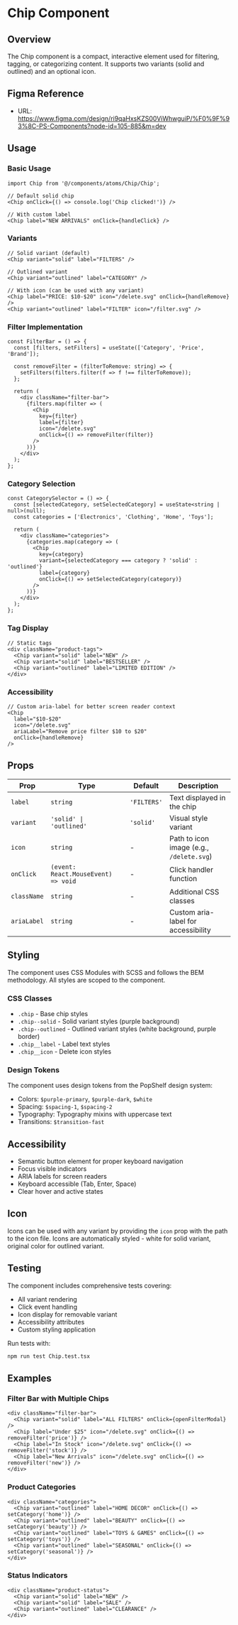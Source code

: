 # Chip Component

## Overview
The Chip component is a compact, interactive element used for filtering, tagging, or categorizing content. It supports two variants (solid and outlined) and an optional icon.

## Figma Reference
- URL: https://www.figma.com/design/ri9qaHxsKZS00ViWhwguiP/%F0%9F%93%8C-PS-Components?node-id=105-885&m=dev

## Usage

### Basic Usage
```tsx
import Chip from '@/components/atoms/Chip/Chip';

// Default solid chip
<Chip onClick={() => console.log('Chip clicked!')} />

// With custom label
<Chip label="NEW ARRIVALS" onClick={handleClick} />
```

### Variants
```tsx
// Solid variant (default)
<Chip variant="solid" label="FILTERS" />

// Outlined variant
<Chip variant="outlined" label="CATEGORY" />

// With icon (can be used with any variant)
<Chip label="PRICE: $10-$20" icon="/delete.svg" onClick={handleRemove} />
<Chip variant="outlined" label="FILTER" icon="/filter.svg" />
```

### Filter Implementation
```tsx
const FilterBar = () => {
  const [filters, setFilters] = useState(['Category', 'Price', 'Brand']);
  
  const removeFilter = (filterToRemove: string) => {
    setFilters(filters.filter(f => f !== filterToRemove));
  };
  
  return (
    <div className="filter-bar">
      {filters.map(filter => (
        <Chip
          key={filter}
          label={filter}
          icon="/delete.svg"
          onClick={() => removeFilter(filter)}
        />
      ))}
    </div>
  );
};
```

### Category Selection
```tsx
const CategorySelector = () => {
  const [selectedCategory, setSelectedCategory] = useState<string | null>(null);
  const categories = ['Electronics', 'Clothing', 'Home', 'Toys'];
  
  return (
    <div className="categories">
      {categories.map(category => (
        <Chip
          key={category}
          variant={selectedCategory === category ? 'solid' : 'outlined'}
          label={category}
          onClick={() => setSelectedCategory(category)}
        />
      ))}
    </div>
  );
};
```

### Tag Display
```tsx
// Static tags
<div className="product-tags">
  <Chip variant="solid" label="NEW" />
  <Chip variant="solid" label="BESTSELLER" />
  <Chip variant="outlined" label="LIMITED EDITION" />
</div>
```

### Accessibility
```tsx
// Custom aria-label for better screen reader context
<Chip 
  label="$10-$20"
  icon="/delete.svg"
  ariaLabel="Remove price filter $10 to $20"
  onClick={handleRemove}
/>
```

## Props

| Prop | Type | Default | Description |
|------|------|---------|-------------|
| `label` | `string` | `'FILTERS'` | Text displayed in the chip |
| `variant` | `'solid' \| 'outlined'` | `'solid'` | Visual style variant |
| `icon` | `string` | - | Path to icon image (e.g., `/delete.svg`) |
| `onClick` | `(event: React.MouseEvent) => void` | - | Click handler function |
| `className` | `string` | - | Additional CSS classes |
| `ariaLabel` | `string` | - | Custom aria-label for accessibility |

## Styling

The component uses CSS Modules with SCSS and follows the BEM methodology. All styles are scoped to the component.

### CSS Classes
- `.chip` - Base chip styles
- `.chip--solid` - Solid variant styles (purple background)
- `.chip--outlined` - Outlined variant styles (white background, purple border)
- `.chip__label` - Label text styles
- `.chip__icon` - Delete icon styles

### Design Tokens
The component uses design tokens from the PopShelf design system:
- Colors: `$purple-primary`, `$purple-dark`, `$white`
- Spacing: `$spacing-1`, `$spacing-2`
- Typography: Typography mixins with uppercase text
- Transitions: `$transition-fast`

## Accessibility

- Semantic button element for proper keyboard navigation
- Focus visible indicators
- ARIA labels for screen readers
- Keyboard accessible (Tab, Enter, Space)
- Clear hover and active states

## Icon

Icons can be used with any variant by providing the `icon` prop with the path to the icon file. Icons are automatically styled - white for solid variant, original color for outlined variant.

## Testing

The component includes comprehensive tests covering:
- All variant rendering
- Click event handling
- Icon display for removable variant
- Accessibility attributes
- Custom styling application

Run tests with:
```bash
npm run test Chip.test.tsx
```

## Examples

### Filter Bar with Multiple Chips
```tsx
<div className="filter-bar">
  <Chip variant="solid" label="ALL FILTERS" onClick={openFilterModal} />
  <Chip label="Under $25" icon="/delete.svg" onClick={() => removeFilter('price')} />
  <Chip label="In Stock" icon="/delete.svg" onClick={() => removeFilter('stock')} />
  <Chip label="New Arrivals" icon="/delete.svg" onClick={() => removeFilter('new')} />
</div>
```

### Product Categories
```tsx
<div className="categories">
  <Chip variant="outlined" label="HOME DECOR" onClick={() => setCategory('home')} />
  <Chip variant="outlined" label="BEAUTY" onClick={() => setCategory('beauty')} />
  <Chip variant="outlined" label="TOYS & GAMES" onClick={() => setCategory('toys')} />
  <Chip variant="outlined" label="SEASONAL" onClick={() => setCategory('seasonal')} />
</div>
```

### Status Indicators
```tsx
<div className="product-status">
  <Chip variant="solid" label="NEW" />
  <Chip variant="solid" label="SALE" />
  <Chip variant="outlined" label="CLEARANCE" />
</div>
```